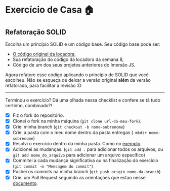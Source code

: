 # Exercício de Casa 🏠

## Refatoração SOLID

Escolha um princípio SOLID e um código base. Seu código base pode ser:

- [O código original da locadora](../../material/10.2%20-%20Exemplo.js),
- Sua refatoração do código da locadora da semana 8,
- Código de um dos seus projetos anteriores do Imersão JS.

Agora refatore esse código aplicando o princípio de SOLID que você escolheu. Não se esqueça de deixar a versão original **além** da versão refatorada, para facilitar a revisão :D

---

Terminou o exercício? Dá uma olhada nessa checklist e confere se tá tudo certinho, combinado?!

- [x] Fiz o fork do repositório.
- [x] Clonei o fork na minha máquina (`git clone url-do-meu-fork`).
- [x] Criei minha branch (`git checkout -b nome-sobrenome`)
- [x] Criei a pasta com o meu nome dentro da pasta entregas (` mkdir nome-sobrenome`)
- [x] Resolvi o exercício dentro da minha pasta. Como no [exemplo](/on21-imersao-js-S1-TDD/exercicios/para-casa/entregas/exemplo-nome-sobrenome/).
- [x] Adicionei as mudanças. (`git add .` para adicionar todos os arquivos, ou `git add nome_do_arquivo` para adicionar um arquivo específico)
- [x] Commitei a cada mudança significativa ou na finalização do exercício (`git commit -m "Mensagem do commit"`)
- [x] Pushei os commits na minha branch (`git push origin nome-da-branch`)
- [x] Criei um Pull Request seguindo as orientações que estao nesse [documento](/on21-imersao-js-S1-TDD/exercicios/para-casa/instrucoes-pull-request.md).
